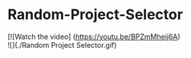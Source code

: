 # Random-Project-Selector



[![Watch the video] (https://youtu.be/BPZmMheij6A) <br />
![](./Random Project Selector.gif)
